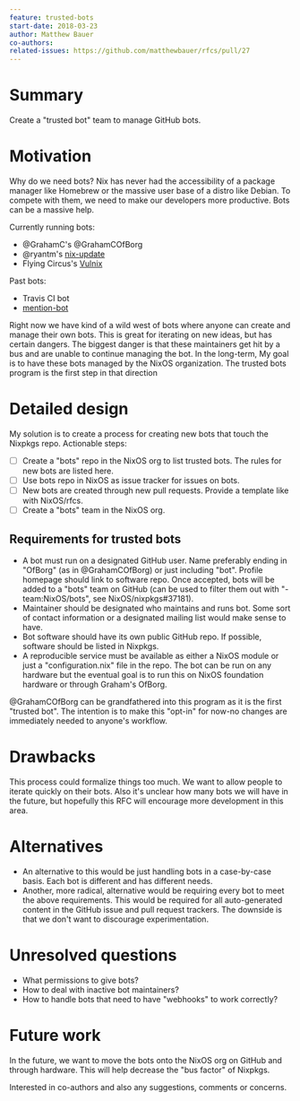 ```yaml
---
feature: trusted-bots
start-date: 2018-03-23
author: Matthew Bauer
co-authors:
related-issues: https://github.com/matthewbauer/rfcs/pull/27
---
```


# Summary
[summary]: #summary

Create a "trusted bot" team to manage GitHub bots.

# Motivation
[motivation]: #motivation

Why do we need bots? Nix has never had the accessibility of a package manager like Homebrew or the massive user base of a distro like Debian. To compete with them, we need to make our developers more productive. Bots can be a massive help.

Currently running bots:

- @GrahamC's @GrahamCOfBorg
- @ryantm's [nix-update](https://github.com/ryantm/nix-update)
- Flying Circus's [Vulnix](https://github.com/flyingcircusio/vulnix)

Past bots:

- Travis CI bot
- [mention-bot](https://github.com/facebook/mention-bot)

Right now we have kind of a wild west of bots where anyone can create and manage their own bots. This is great for iterating on new ideas, but has certain dangers. The biggest danger is that these maintainers get hit by a bus and are unable to continue managing the bot. In the long-term, My goal is to have these bots managed by the NixOS organization. The trusted bots program is the first step in that direction

# Detailed design
[design]: #detailed-design

My solution is to create a process for creating new bots that touch the Nixpkgs repo. Actionable steps:

- [ ] Create a "bots" repo in the NixOS org to list trusted bots. The rules for new bots are listed here.
- [ ] Use bots repo in NixOS as issue tracker for issues on bots.
- [ ] New bots are created through new pull requests. Provide a template like with NixOS/rfcs.
- [ ] Create a "bots" team in the NixOS org.

## Requirements for trusted bots
  - A bot must run on a designated GitHub user. Name preferably ending in "OfBorg" (as in @GrahamCOfBorg) or just including "bot". Profile homepage should link to software repo. Once accepted, bots will be added to a "bots" team on GitHub (can be used to filter them out with "-team:NixOS/bots", see NixOS/nixpkgs#37181).
  - Maintainer should be designated who maintains and runs bot. Some sort of contact information or a designated mailing list would make sense to have.
  - Bot software should have its own public GitHub repo. If possible, software should be listed in Nixpkgs.
  - A reproducible service must be available as either a NixOS module or just a "configuration.nix" file in the repo. The bot can be run on any hardware but the eventual goal is to run this on NixOS foundation hardware or through Graham's OfBorg.

@GrahamCOfBorg can be grandfathered into this program as it is the first "trusted bot". The intention is to make this "opt-in" for now-no changes are immediately needed to anyone's workflow.

# Drawbacks
[drawbacks]: #drawbacks

This process could formalize things too much. We want to allow people to iterate quickly on their bots. Also it's unclear how many bots we will have in the future, but hopefully this RFC will encourage more development in this area.

# Alternatives
[alternatives]: #alternatives

- An alternative to this would be just handling bots in a case-by-case basis. Each bot is different and has different needs.
- Another, more radical, alternative would be requiring every bot to meet the above requirements. This would be required for all auto-generated content in the GitHub issue and pull request trackers. The downside is that we don't want to discourage experimentation.

# Unresolved questions
[unresolved]: #unresolved-questions

- What permissions to give bots?
- How to deal with inactive bot maintainers?
- How to handle bots that need to have "webhooks" to work correctly?

# Future work
[future]: #future-work

In the future, we want to move the bots onto the NixOS org on GitHub and through hardware. This will help decrease the "bus factor" of Nixpkgs.

Interested in co-authors and also any suggestions, comments or concerns.
